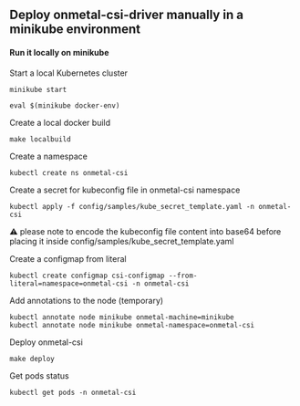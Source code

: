 ## Deploy onmetal-csi-driver manually in a minikube environment

#### Run it locally on minikube
Start a local Kubernetes cluster
```shell
minikube start
```
```shell
eval $(minikube docker-env) 
```
Create a local docker build
```shell
make localbuild
```
Create a namespace
```shell
kubectl create ns onmetal-csi
```
Create a secret for kubeconfig file in onmetal-csi namespace
```shell
kubectl apply -f config/samples/kube_secret_template.yaml -n onmetal-csi
```
⚠ please note to encode the kubeconfig file content into base64 before placing it inside config/samples/kube_secret_template.yaml

Create a configmap from literal
```shell
kubectl create configmap csi-configmap --from-literal=namespace=onmetal-csi -n onmetal-csi
```
Add annotations to the node (temporary)
```shell
kubectl annotate node minikube onmetal-machine=minikube
kubectl annotate node minikube onmetal-namespace=onmetal-csi
```
Deploy onmetal-csi
```shell
make deploy
```
Get pods status
```shell
kubectl get pods -n onmetal-csi
```

